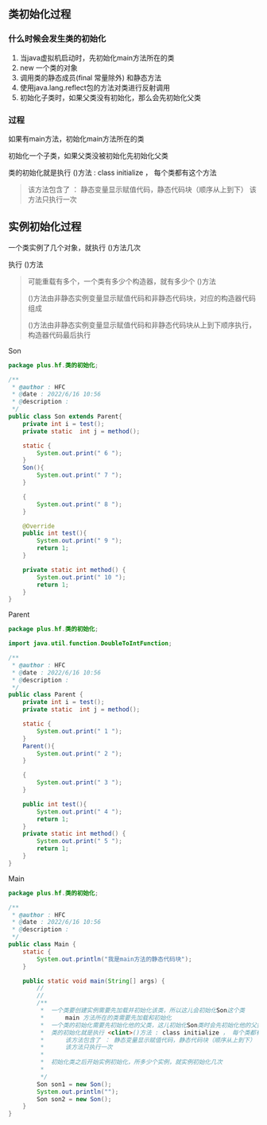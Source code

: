 ## 类初始化过程

### 什么时候会发生类的初始化

1. 当java虚拟机启动时，先初始化main方法所在的类
2. new 一个类的对象
3. 调用类的静态成员(final 常量除外) 和静态方法
4. 使用java.lang.reflect包的方法对类进行反射调用
5. 初始化子类时，如果父类没有初始化，那么会先初始化父类

### 过程

如果有main方法，初始化main方法所在的类

初始化一个子类，如果父类没被初始化先初始化父类

类的初始化就是执行 <clint>()方法 : class initialize ， 每个类都有这个方法

> 该方法包含了 ： 静态变量显示赋值代码，静态代码块（顺序从上到下）
> 该方法只执行一次

## 实例初始化过程

一个类实例了几个对象，就执行<ilit> ()方法几次

执行<ilit> ()方法

>可能重载有多个，一个类有多少个构造器，就有多少个<ilit> ()方法
>
><ilit> ()方法由非静态实例变量显示赋值代码和非静态代码块，对应的构造器代码组成
>
><ilit> ()方法由非静态实例变量显示赋值代码和非静态代码块从上到下顺序执行，构造器代码最后执行

Son

```java
package plus.hf.类的初始化;

/**
 * @author : HFC
 * @date : 2022/6/16 10:56
 * @description :
 */
public class Son extends Parent{
    private int i = test();
    private static  int j = method();

    static {
        System.out.print(" 6 ");
    }
    Son(){
        System.out.print(" 7 ");
    }

    {
        System.out.print(" 8 ");
    }

    @Override
    public int test(){
        System.out.print(" 9 ");
        return 1;
    }

    private static int method() {
        System.out.print(" 10 ");
        return 1;
    }
}
```

Parent

```java
package plus.hf.类的初始化;

import java.util.function.DoubleToIntFunction;

/**
 * @author : HFC
 * @date : 2022/6/16 10:56
 * @description :
 */
public class Parent {
    private int i = test();
    private static  int j = method();

    static {
        System.out.print(" 1 ");
    }
    Parent(){
        System.out.print(" 2 ");
    }

    {
        System.out.print(" 3 ");
    }

    public int test(){
        System.out.print(" 4 ");
        return 1;
    }
    private static int method() {
        System.out.print(" 5 ");
        return 1;
    }
}
```

Main

```java
package plus.hf.类的初始化;

/**
 * @author : HFC
 * @date : 2022/6/16 10:56
 * @description :
 */
public class Main {
    static {
        System.out.println("我是main方法的静态代码块");
    }

    public static void main(String[] args) {
        //
        //
        /**
         *  一个类要创建实例需要先加载并初始化该类，所以这儿会初始化Son这个类
         *      main 方法所在的类需要先加载和初始化
         *  一个类的初始化需要先初始化他的父类，这儿初始化Son类时会先初始化他的父类Parent
         *  类的初始化就是执行 <clint>()方法 : class initialize ， 每个类都有这个方法
         *      该方法包含了 ： 静态变量显示赋值代码，静态代码块（顺序从上到下）
         *      该方法只执行一次
         *
         *  初始化类之后开始实例初始化，所多少个实例，就实例初始化几次
         *
         */
        Son son1 = new Son();
        System.out.println("");
        Son son2 = new Son();
    }
}

```



